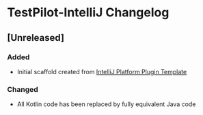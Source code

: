 <!-- Keep a Changelog guide -> https://keepachangelog.com -->

# TestPilot-IntelliJ Changelog

## [Unreleased]
### Added
- Initial scaffold created from [IntelliJ Platform Plugin Template](https://github.com/JetBrains/intellij-platform-plugin-template)
### Changed
- All Kotlin code has been replaced by fully equivalent Java code